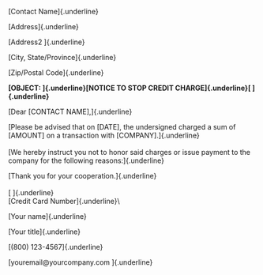 [Contact Name]{.underline}

[Address]{.underline}

[Address2 ]{.underline}

[City, State/Province]{.underline}

[Zip/Postal Code]{.underline}

**[OBJECT: ]{.underline}[NOTICE TO STOP CREDIT CHARGE]{.underline}[
]{.underline}**

[Dear \[CONTACT NAME\],]{.underline}

[Please be advised that on \[DATE\], the undersigned charged a sum of
\[AMOUNT\] on a transaction with \[COMPANY\].]{.underline}\
\
[We hereby instruct you not to honor said charges or issue payment to
the company for the following reasons:]{.underline}

[Thank you for your cooperation.]{.underline}\
\
[ ]{.underline}\
[Credit Card Number]{.underline}\

[Your name]{.underline}

[Your title]{.underline}

[(800) 123-4567]{.underline}

[youremail\@yourcompany.com ]{.underline}
